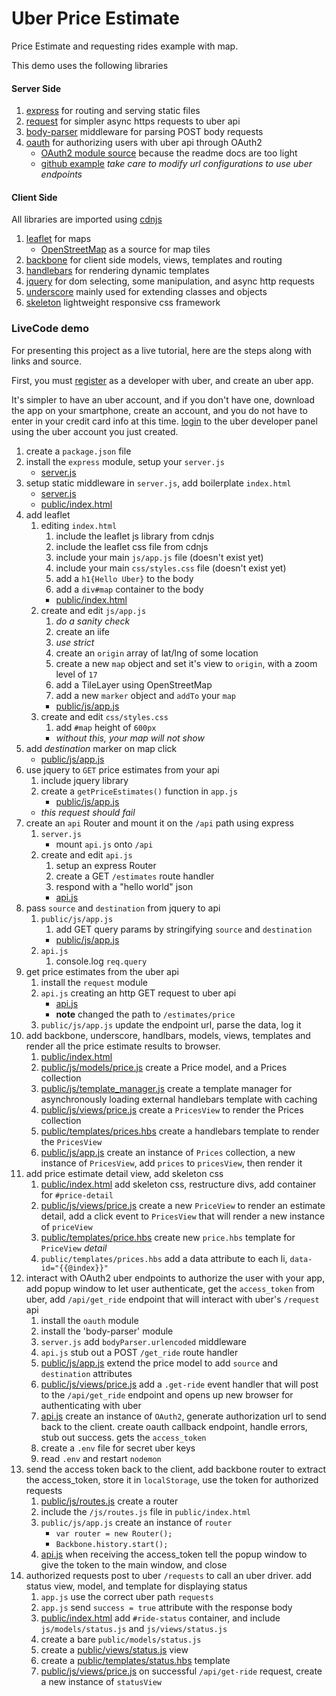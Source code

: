 # Uber Price Estimate

Price Estimate and requesting rides example with map.

This demo uses the following libraries

#### Server Side

1. [express](http://expressjs.com/api.html) for routing and serving static files
1. [request](https://www.npmjs.com/package/request) for simpler async https requests to uber api
1. [body-parser](https://www.npmjs.com/package/body-parser) middleware for parsing POST body requests
1. [oauth](https://www.npmjs.com/package/oauth) for authorizing users with uber api through OAuth2
    - [OAuth2 module source](https://github.com/ciaranj/node-oauth/blob/master/lib/oauth2.js) because the readme docs are too light
    - [github example](https://github.com/ciaranj/node-oauth/blob/master/examples/github-example.js) _take care to modify url configurations to use uber endpoints_


#### Client Side

All libraries are imported using [cdnjs](https://cdnjs.com)

1. [leaflet](http://leafletjs.com/) for maps
    - [OpenStreetMap](http://wiki.openstreetmap.org/wiki/Tile.openstreetmap.org/Usage_policy) as a source for map tiles
1. [backbone](http://backbonejs.org/) for client side models, views, templates and routing
1. [handlebars](http://handlebarsjs.com/) for rendering dynamic templates
1. [jquery](https://api.jquery.com/jquery.get/) for dom selecting, some manipulation, and async http requests
1. [underscore](http://underscorejs.org/#extend) mainly used for extending classes and objects
1. [skeleton](http://getskeleton.com/) lightweight responsive css framework


### LiveCode demo

For presenting this project as a live tutorial, here are the steps along with links and source.

First, you must [register](https://developer.uber.com) as a developer with uber, and create an uber app.

It's simpler to have an uber account, and if you don't have one, download the app on your smartphone, create an account, and you do not have to enter in your credit card info at this time. [login](https://developer.uber.com) to the uber developer panel using the uber account you just created.

1. create a `package.json` file
2. install the `express` module, setup your `server.js`
    - [server.js](https://raw.githubusercontent.com/devleague/Uber-Price-Estimate/6974ff9cbc08b99d03b16fa38ce4076768d87dff/server.js)
3. setup static middleware in `server.js`, add boilerplate `index.html`
    - [server.js](https://raw.githubusercontent.com/devleague/Uber-Price-Estimate/511d4701c22171f8af2950edf76a39a7f52c10b3/server.js)
    - [public/index.html](https://raw.githubusercontent.com/devleague/Uber-Price-Estimate/511d4701c22171f8af2950edf76a39a7f52c10b3/public/index.html)
4. add leaflet
    1. editing `index.html`
        1. include the leaflet js library from cdnjs
        1. include the leaflet css file from cdnjs
        1. include your main `js/app.js` file (doesn't exist yet)
        1. include your main `css/styles.css` file (doesn't exist yet)
        1. add a `h1{Hello Uber}` to the body
        1. add a `div#map` container to the body
        - [public/index.html](https://raw.githubusercontent.com/devleague/Uber-Price-Estimate/01c022f6a8111e03ced58631d0039f9a29963ead/public/index.html)
    1. create and edit `js/app.js`
        1. _do a sanity check_
        1. create an iife
        1. _use strict_
        1. create an `origin` array of lat/lng of some location
        1. create a new `map` object and set it's view to `origin`, with a zoom level of `17`
        1. add a TileLayer using OpenStreetMap
        1. add a new `marker` object and `addTo` your `map`
        - [public/js/app.js](https://raw.githubusercontent.com/devleague/Uber-Price-Estimate/01c022f6a8111e03ced58631d0039f9a29963ead/public/js/app.js)
    1. create and edit `css/styles.css`
        1. add `#map` height of `600px`
        - _without this, your map will not show_
5. add _destination_ marker on map click
    - [public/js/app.js](https://raw.githubusercontent.com/devleague/Uber-Price-Estimate/279d6ffe1b8e4f43fcf645972ac2ff7047f6fec9/public/js/app.js)
6. use jquery to `GET` price estimates from your api
    1. include jquery library
    1. create a `getPriceEstimates()` function in `app.js`
        - [public/js/app.js](https://github.com/devleague/Uber-Price-Estimate/blob/02bbcbb8ba5b5d950d7f111c55af6379e08f890e/public/js/app.js)
    - _this request should fail_
7. create an `api` Router and mount it on the `/api` path using express
    1. `server.js`
        - mount `api.js` onto `/api`
    1. create and edit `api.js`
        1. setup an express Router
        1. create a GET `/estimates` route handler
        1. respond with a "hello world" json
        - [api.js](https://github.com/devleague/Uber-Price-Estimate/blob/6527e7842a82486962e2e5a068d8a54cfb95e05f/api.js)
8. pass `source` and `destination` from jquery to api
    1. `public/js/app.js`
        1. add GET query params by stringifying `source` and `destination`
        - [public/js/app.js](https://raw.githubusercontent.com/devleague/Uber-Price-Estimate/1e9b19064ae643e7128ffb131a4cdae88c155855/public/js/app.js)
    1. `api.js`
        1. console.log `req.query`
9. get price estimates from the uber api
    1. install the `request` module
    1. `api.js` creating an http GET request to uber api
        - [api.js](https://raw.githubusercontent.com/devleague/Uber-Price-Estimate/e2260c17e6a477ca1ec8011679d16f7bbff9fb6a/api.js)
        - **note** changed the path to `/estimates/price`
    1. `public/js/app.js` update the endpoint url, parse the data, log it
10. add backbone, underscore, handlbars, models, views, templates and render all the price estimate results to browser.
    1. [public/index.html](https://raw.githubusercontent.com/devleague/Uber-Price-Estimate/d12c5462181a8e71c5682a3140e82530741faf28/public/index.html)
    1. [public/js/models/price.js](https://raw.githubusercontent.com/devleague/Uber-Price-Estimate/d12c5462181a8e71c5682a3140e82530741faf28/public/js/models/price.js) create a Price model, and a Prices collection
    1. [public/js/template_manager.js](https://raw.githubusercontent.com/devleague/Uber-Price-Estimate/d12c5462181a8e71c5682a3140e82530741faf28/public/js/template_manager.js) create a template manager for asynchronously loading external handlebars template with caching
    1. [public/js/views/price.js](https://raw.githubusercontent.com/devleague/Uber-Price-Estimate/d12c5462181a8e71c5682a3140e82530741faf28/public/js/views/price.js) create a `PricesView` to render the Prices collection
    1. [public/templates/prices.hbs](https://raw.githubusercontent.com/devleague/Uber-Price-Estimate/d12c5462181a8e71c5682a3140e82530741faf28/public/templates/prices.hbs) create a handlebars template to render the `PricesView`
    1. [public/js/app.js](https://raw.githubusercontent.com/devleague/Uber-Price-Estimate/d12c5462181a8e71c5682a3140e82530741faf28/public/js/app.js) create an instance of `Prices` collection, a new instance of `PricesView`, add `prices` to `pricesView`, then render it
11. add price estimate detail view, add skeleton css
    1. [public/index.html](https://raw.githubusercontent.com/devleague/Uber-Price-Estimate/07495dda3a1e63701a81c44092c614b11343ec22/public/index.html) add skeleton css, restructure divs, add container for `#price-detail`
    1. [public/js/views/price.js](https://raw.githubusercontent.com/devleague/Uber-Price-Estimate/07495dda3a1e63701a81c44092c614b11343ec22/public/js/views/price.js) create a new `PriceView` to render an estimate detail, add a click event to `PricesView` that will render a new instance of `priceView`
    1. [public/templates/price.hbs](https://raw.githubusercontent.com/devleague/Uber-Price-Estimate/07495dda3a1e63701a81c44092c614b11343ec22/public/templates/price.hbs) create new `price.hbs` template for `PriceView` _detail_
    1. `public/templates/prices.hbs` add a data attribute to each li, `data-id="{{@index}}"`
12. interact with OAuth2 uber endpoints to authorize the user with your app, add popup window to let user authenticate, get the `access_token` from uber, add `/api/get_ride` endpoint that will interact with uber's `/request` api
    1. install the `oauth` module
    1. install the 'body-parser' module
    1. `server.js` add `bodyParser.urlencoded` middleware
    1. `api.js` stub out a POST `/get_ride` route handler
    1. [public/js/app.js](https://raw.githubusercontent.com/devleague/Uber-Price-Estimate/25f32266bf1bd0ece0e951799485c7bc48d50f7d/public/js/app.js) extend the price model to add `source` and `destination` attributes
    1. [public/js/views/price.js](https://raw.githubusercontent.com/devleague/Uber-Price-Estimate/25f32266bf1bd0ece0e951799485c7bc48d50f7d/public/js/views/price.js) add a `.get-ride` event handler that will post to the `/api/get_ride` endpoint and opens up new browser for authenticating with uber
    1. [api.js](https://raw.githubusercontent.com/devleague/Uber-Price-Estimate/25f32266bf1bd0ece0e951799485c7bc48d50f7d/api.js) create an instance of `OAuth2`, generate authorization url to send back to the client. create oauth callback endpoint, handle errors, stub out success. gets the `access_token`
    1. create a `.env` file for secret uber keys
    1. read `.env` and restart `nodemon`
13. send the access token back to the client, add backbone router to extract the access_token, store it in `localStorage`, use the token for authorized requests
    1. [public/js/routes.js](https://raw.githubusercontent.com/devleague/Uber-Price-Estimate/669782895ea3caa1e3f85d901824de5f5adae3f8/public/js/routes.js) create a router
    1. include the `/js/routes.js` file in `public/index.html`
    1. `public/js/app.js` create an instance of `router`
        - `var router = new Router();`
        - `Backbone.history.start();`
    1. [api.js](https://raw.githubusercontent.com/devleague/Uber-Price-Estimate/669782895ea3caa1e3f85d901824de5f5adae3f8/api.js) when receiving the access_token tell the popup window to give the token to the main window, and close
14. authorized requests post to uber `/requests` to call an uber driver. add status view, model, and template for displaying status
    1. `app.js` use the correct uber path `requests`
    1. `app.js` send `success = true` attribute with the response body
    1. [public/index.html](https://raw.githubusercontent.com/devleague/Uber-Price-Estimate/7417893afdc25d62d9cfbcb8d4ab4ac62ac89d52/public/index.html) add `#ride-status` container, and include `js/models/status.js` and `js/views/status.js`
    1. create a bare `public/models/status.js`
    1. create a [public/views/status.js](https://raw.githubusercontent.com/devleague/Uber-Price-Estimate/7417893afdc25d62d9cfbcb8d4ab4ac62ac89d52/public/js/views/status.js) view
    1. create a [public/templates/status.hbs](https://raw.githubusercontent.com/devleague/Uber-Price-Estimate/7417893afdc25d62d9cfbcb8d4ab4ac62ac89d52/public/templates/status.hbs) template
    1. [public/js/views/price.js](https://raw.githubusercontent.com/devleague/Uber-Price-Estimate/7417893afdc25d62d9cfbcb8d4ab4ac62ac89d52/public/js/views/price.js) on successful `/api/get-ride` request, create a new instance of `statusView`
